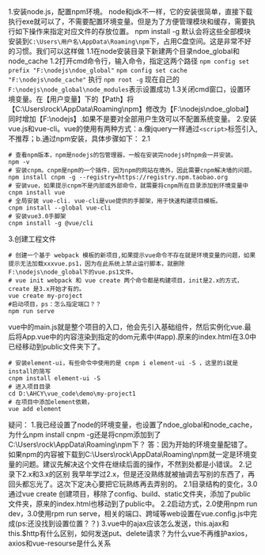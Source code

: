 1.安装node.js，配置npm环境。
node和jdk不一样，它的安装很简单，直接下载执行exe就可以了，不需要配置环境变量。但是为了方便管理模块和缓存，需要执行如下操作来指定对应文件的存放位置。
npm install -g 默认会将这些全部模块安装到`C:\Users\用户名\AppData\Roaming\npm`下，占用C盘空间。这是非常不好的习惯。我们可以这样做
1.1在node安装目录下新建两个目录ndoe_global和node_cache
1.2打开cmd命令行，输入命令，指定这两个路径
`npm config set prefix "F:\nodejs\ndoe_global"`
`npm config set cache "F:\nodejs\node_cache"`
执行 `npm root -g` 现在自己的`F:\nodejs\node_global\node_modules`表示设置成功
1.3关闭cmd窗口，设置环境变量。在【用户变量】下的【Path】将【C:\Users\rock\AppData\Roaming\npm】修改为【F:\nodejs\ndoe_global】同时增加【F:\nodejs】.如果不是要对全部用户生效可以不配置系统变量。
2.安装vue.js和vue-cli。vue的使用有两种方式：a.像jquery一样通过`<script>`标签引入,不推荐；b.通过npm安装，具体步骤如下：
2.1
```shell
# 查看npm版本，npm是nodejs的包管理器，一般在安装完nodejs时npm会一并安装。
npm -v 
# 安装cnpm。cnpm是npm的一个插件，因为npm的网站在境外，因此需要cnpm解决墙的问题。
npm install cnpm -g --registry=https://registry.npm.taobao.org
# 安装vue，如果提示cnpm不是内部或外部命令，就需要将cnpm所在目录添加到环境变量中
cnpm install vue
# 全局安装 vue-cli. vue-cli是vue提供的手脚架，用于快速构建项目模板。
cnpm install --global vue-cli
# 安装vue3.0手脚架
cnpm install -g @vue/cli
```
3.创建工程文件
```shell
# 创建一个基于 webpack 模板的新项目,如果提示vue命令不存在就是环境变量的问题，如果提示无法加载xxxvue.ps1，因为在此系统上禁止运行脚本，就删除F:\nodejs\node_global下的vue.ps1文件。
# vue init webpack 和 vue create 两个命令都是构建项目，init是2.x的方式，create 是3.x开始才有的。
vue create my-project
#启动项目，ps：怎么指定端口？？
npm run serve
```
vue中的main.js就是整个项目的入口，他会先引入基础组件，然后实例化vue.最后将App.vue中的内容渲染到指定的dom元素中(#app).原来的index.html在3.0中已经移动到public文件夹下了。
```shell
# 安装element-ui，有些命令中使用的是 cnpm i element-ui -S ，这里的i就是install的简写
cnpm install element-ui -S
# 进入项目目录
cd D:\AHCY\vue_code\demo\my-project1
# 在项目中添加element依赖，
vue add element
```




疑问：
1.我已经设置了node的环境变量，也设置了ndoe_global和node_cache，为什么npm install cnpm -g还是将cnpm添加到了C:\Users\rock\AppData\Roaming\npm下？
答：因为开始的环境变量配错了。如果npm的内容被下载到C:\Users\rock\AppData\Roaming\npm就一定是环境变量的问题。建议先解决这个文件在继续后面的操作，不然到处都是小错误。
2.记录下2.x和3.x的区别
我早年学过2.x，但是还没熟练就被抽调去写别的东西了，再回头都忘光了。这次下定决心要把它玩熟练再去弄别的。
2.1目录结构的变化，3.0通过vue create 创建项目，移除了config、build、static文件夹，添加了public文件夹，原来的index.html也移动到了public中。
2.2启动方式，2.0使用npm run dev，3.0使用rpm run serve，相关的端口、跨域等web设置在vue.config.js中完成(ps:还没找到设置位置？？)
3.vue中的ajax应该怎么发送，this.ajax和this.$http有什么区别，如何发送put、delete请求？为什么vue不再维护axios，axios和vue-resourse是什么关系